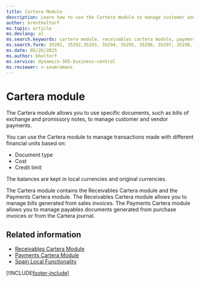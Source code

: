 ```yaml
---
title: Cartera Module
description: Learn how to use the Cartera module to manage customer and vendor payments with documents such as bills of exchange and promissory notes.
author: brentholtorf
ms.topic: article
ms.devlang: al
ms.search.keywords: cartera module, receivables cartera module, payments cartera module, bills of exchange, promissory notes, Spanish version 
ms.search.form: 35291, 35292,35293, 35294, 35295, 35296, 35297, 35298, 35299, 35300, 35301, 35302, 35303, 35304, 35305, 35306, 35848, 35850, 7000003, 7000004, 7000005, 7000006, 7000007, 7000008, 7000009, 7000010, 7000011, 7000012, 70000013, 7000014, 7000015, 7000016, 7000017, 7000018, 7000019, 7000020, 7000021, 7000022, 7000024, 7000025, 7000029, 7000030, 7000031, 7000032, 7000033, 7000034, 7000036, 7000037, 7000040, 7000041, 7000044, 7000045, 700071, 700072 
ms.date: 05/26/2025
ms.author: bholtorf
ms.service: dynamics-365-business-central
ms.reviewer: v-soumramani
---
```


# Cartera module

The Cartera module allows you to use specific documents, such as bills of exchange and promissory notes, to manage customer and vendor payments.  

You can use the Cartera module to manage transactions made with different financial units based on:  

- Document type  
- Cost  
- Credit limit  

The balances are kept in local currencies and original currencies.  

The Cartera module contains the Receivables Cartera module and the Payments Cartera module. The Receivables Cartera module allows you to manage bills generated from sales invoices. The Payments Cartera module allows you to manage payables documents generated from purchase invoices or from the Cartera journal.  

## Related information

- [Receivables Cartera Module](receivables-cartera-module.md)
- [Payments Cartera Module](payments-cartera-module.md)
- [Spain Local Functionality](spain-local-functionality.md)

[!INCLUDE[footer-include](../../includes/footer-banner.md)]
